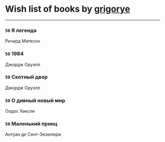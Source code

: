 # Wish list of books by [grigorye](http://vk.com/id7660100)
---

### `50` Я легенда
Ричард Матесон

### `50` 1984
Джордж Оруэлл

### `50` Скотный двор
Джордж Оруэлл

### `50` О дивный новый мир
Олдос Хаксли

### `50` Маленький принц
Антуан де Сент-Экзюпери

